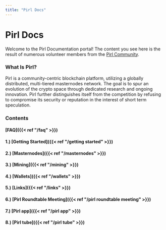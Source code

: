 ```yaml
---
title: "Pirl Docs"
---
```


# Pirl Docs

Welcome to the Pirl Documentation portal!  The content you see here is the result of numerous volunteer members from the [Pirl Community](https://discord.gg/ZSAzcmn).

### What Is Pirl?

Pirl is a community-centric blockchain platform, utilizing a globally distributed, multi-tiered masternodes network. The goal is to spur an evolution of the crypto space through dedicated research and ongoing innovation.  Pirl further distinguishes itself from the competition by refusing to compromise its security or reputation in the interest of short term speculation.

### Contents
#### [FAQ]({{< ref "/faq" >}})
#### 1.) [Getting Started]({{< ref "/getting started" >}})
#### 2.) [Masternodes]({{< ref "/masternodes" >}})
#### 3.) [Mining]({{< ref "/mining" >}})
#### 4.) [Wallets]({{< ref "/wallets" >}})
#### 5.) [Links]({{< ref "/links" >}})
#### 6.) [Pirl Roundtable Meeting]({{< ref "/pirl roundtable meeting" >}})
#### 7.) [Pirl app]({{< ref "/pirl app" >}})
#### 8.) [Pirl tube]({{< ref "/pirl tube" >}})
